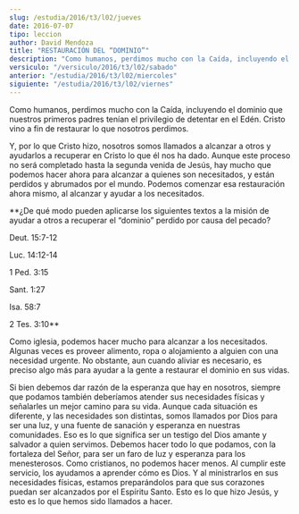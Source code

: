 ```yaml
---
slug: /estudia/2016/t3/l02/jueves
date: 2016-07-07
tipo: leccion
author: David Mendoza
title: "RESTAURACIÓN DEL “DOMINIO”"
description: "Como humanos, perdimos mucho con la Caída, incluyendo el dominio que nuestros  primeros padres tenían el privilegio de detentar en el Edén. Cristo vino a  fin de restaurar lo que nosotros perdimos."
versiculo: "/versiculo/2016/t3/l02/sabado"
anterior: "/estudia/2016/t3/l02/miercoles"
siguiente: "/estudia/2016/t3/l02/viernes"
---
```


Como humanos, perdimos mucho con la Caída, incluyendo el dominio que nuestros primeros padres tenían el privilegio de detentar en el Edén. Cristo vino a fin de restaurar lo que nosotros perdimos.

Y, por lo que Cristo hizo, nosotros somos llamados a alcanzar a otros y ayudarlos a recuperar en Cristo lo que él nos ha dado. Aunque este proceso no será completado hasta la segunda venida de Jesús, hay mucho que podemos hacer ahora para alcanzar a quienes son necesitados, y están perdidos y abrumados por el mundo. Podemos comenzar esa restauración ahora mismo, al alcanzar y ayudar a los necesitados.

 **¿De qué modo pueden aplicarse los siguientes textos a la misión de ayudar a otros a recuperar el “dominio” perdido por causa del pecado?

Deut. 15:7-12

Luc. 14:12-14

1 Ped. 3:15

Sant. 1:27

Isa. 58:7

2 Tes. 3:10**

Como iglesia, podemos hacer mucho para alcanzar a los necesitados. Algunas veces es proveer alimento, ropa o alojamiento a alguien con una necesidad urgente. No obstante, aun cuando aliviar es necesario, es preciso algo más para ayudar a la gente a restaurar el dominio en sus vidas.

Si bien debemos dar razón de la esperanza que hay en nosotros, siempre que podamos también deberíamos atender sus necesidades físicas y señalarles un mejor camino para su vida. Aunque cada situación es diferente, y las necesidades son distintas, somos llamados por Dios para ser una luz, y una fuente de sanación y esperanza en nuestras comunidades. Eso es lo que significa ser un testigo del Dios amante y salvador a quien servimos. Debemos hacer todo lo que podamos, con la fortaleza del Señor, para ser un faro de luz y esperanza para los menesterosos. Como cristianos, no podemos hacer menos. Al cumplir este servicio, los ayudamos a aprender cómo es Dios. Y al ministrarlos en sus necesidades físicas, estamos preparándolos para que sus corazones puedan ser alcanzados por el Espíritu Santo. Esto es lo que hizo Jesús, y esto es lo que hemos sido llamados a hacer.
